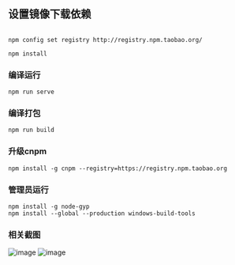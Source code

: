 ## 设置镜像下载依赖
```

npm config set registry http://registry.npm.taobao.org/

npm install

```

### 编译运行
```
npm run serve
```

### 编译打包
```
npm run build
```

### 升级cnpm
```
npm install -g cnpm --registry=https://registry.npm.taobao.org
```
### 管理员运行
```
npm install -g node-gyp
npm install --global --production windows-build-tools
```

### 相关截图
![image](https://user-images.githubusercontent.com/49887877/173271933-0d7c6f64-90f9-4d75-8291-f1ccc812d681.png)
![image](https://user-images.githubusercontent.com/49887877/173272082-550ca3f3-2962-4dec-a186-28a792277479.png)
